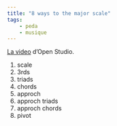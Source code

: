 ```yaml
---
title: "8 ways to the major scale"
tags:
    - peda
    - musique
---
```


[La video](https://www.youtube.com/watch?v=oSQVZaAhqm4) d’Open Studio.

1. scale
1. 3rds
1. triads
1. chords
1. approch
1. approch triads
1. approch chords
1. pivot
